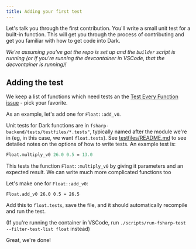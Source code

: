 ```yaml
---
title: Adding your first test
---
```


Let's talk you through the first contribution. You'll write a small unit test
for a built-in function. This will get you through the process of contributing
and get you familiar with how to get code into Dark.

_We're assuming you've got the repo is set up and the `builder` script is running (or if you're running the devcontainer in VSCode, that the decvontainer is running)!_


## Adding the test

We keep a list of functions which need tests an the [Test Every Function issue](https://github.com/darklang/dark/issues/3262) - pick your favorite.

As an example, let's add one for `Float::add_v0`.

Unit tests for Dark functions are in `fsharp-backend/tests/testfiles/*.tests"`,
typically named after the module we're in (eg, in this case, we want
`float.tests`). See
[testfiles/README.md](https://github.com/darklang/dark/tree/main/fsharp-backend/tests/testfiles/README.md)
to see detailed notes on the options of how to write tests. An example test is:

```fsharp
Float.multiply_v0 26.0 0.5 = 13.0
```

This tests the function `Float::multiply_v0` by giving it parameters and an
expected result. We can write much more complicated functions too

Let's make one for `Float::add_v0`:

`Float.add_v0 26.0 0.5 = 26.5`

Add this to `float.tests`, save the file, and it should automatically recompile
and run the test.

(If you're running the container in VSCode, run `./scripts/run-fsharp-test --filter-test-list float` instead)

Great, we're done!

